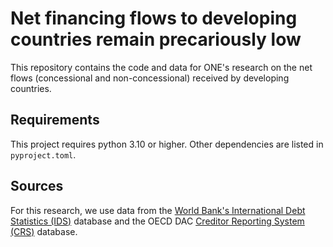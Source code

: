 # Net financing flows to developing countries remain precariously low

This repository contains the code and data for ONE's research on the net flows (concessional and non-concessional)
received by developing countries.

## Requirements
This project requires python 3.10 or higher. Other dependencies are listed in `pyproject.toml`.

## Sources
For this research, we use data from the [World Bank's International Debt Statistics (IDS)](https://databank.worldbank.org/source/international-debt-statistics) database and the OECD DAC [Creditor Reporting System (CRS)](https://stats.oecd.org/Index.aspx?DataSetCode=crs1) database.
